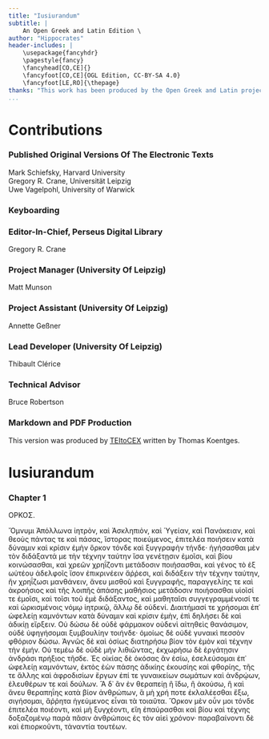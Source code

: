 ```yaml
---
title: "Iusiurandum"
subtitle: |
	An Open Greek and Latin Edition \ 
author: "Hippocrates"
header-includes: | 
	\usepackage{fancyhdr}
	\pagestyle{fancy}
	\fancyhead[CO,CE]{}
	\fancyfoot[CO,CE]{OGL Edition, CC-BY-SA 4.0}
	\fancyfoot[LE,RO]{\thepage}
thanks: "This work has been produced by the Open Greek and Latin project through the help of volunteers. See contributions for details."
...
```


# Contributions


### Published Original Versions Of The Electronic Texts

Mark Schiefsky, Harvard University  
Gregory R. Crane, Universität Leipzig  
Uwe Vagelpohl, University of Warwick  
  
### Keyboarding

### Editor-In-Chief, Perseus Digital Library

Gregory R. Crane  
  
### Project Manager (University Of Leipzig)

Matt Munson  
  
### Project Assistant (University Of Leipzig)

Annette Geßner  
  
### Lead Developer (University Of Leipzig)

Thibault Clérice  
  
### Technical Advisor

Bruce Robertson  
  
### Markdown and PDF Production

This version was produced by [TEItoCEX](https://github.com/ThomasK81/TEItoCEX) written by Thomas Koentges.

# Iusiurandum

### Chapter 1

<pb n="628"/>

<milestone unit="ed1page" n="628"/>
<head>ΟΡΚΟΣ.</head>
<p>Ὄμνυμι Ἀπόλλωνα ἰητρὸν, καὶ Ἀσκληπιὸν, καὶ Ὑγείαν, καὶ
<lb/>Πανάκειαν, καὶ θεοὺς πάντας τε καὶ πάσας, ἵστορας ποιεύμενος,
<lb/>ἐπιτελέα ποιήσειν κατὰ δύναμιν καὶ κρίσιν ἐμὴν ὅρκον τόνδε καὶ
<lb/>ξυγγραφὴν τήνδε· ἡγήσασθαι μὲν τὸν διδάξαντά με τὴν τέχνην
<lb/>ταύτην ἴσα γενέτῃσιν ἐμοῖσι, καὶ βίου κοινώσασθαι, καὶ χρεῶν
<lb/>χρηΐζοντι μετάδοσιν ποιήσασθαι, καὶ γένος τὸ ἐξ ωὐτέου ἀδελφοῖς

<pb n="630"/>

<milestone unit="ed1page" n="630"/>
ἴσον ἐπικρινέειν ἄῤῥεσι, καὶ διδάξειν τὴν τέχνην ταύτην, ἢν χρηΐζωσι
<lb/>μανθάνειν, ἄνευ μισθοῦ καὶ ξυγγραφῆς, παραγγελίης τε καὶ
<lb/>ἀκροήσιος καὶ τῆς λοιπῆς ἁπάσης μαθήσιος μετάδοσιν ποιήσασθαι
<lb/>υἱοῖσί τε ἐμοῖσι, καὶ τοῖσι τοῦ ἐμὲ διδάξαντος, καὶ μαθηταῖσι
<lb/>συγγεγραμμένοισί τε καὶ ὡρκισμένοις νόμῳ ἰητρικῷ, ἄλλῳ δὲ
<lb/>οὐδενί. Διαιτήμασί τε χρήσομαι ἐπ᾿ ὠφελείῃ καμνόντων κατὰ δύναμιν
<lb/>καὶ κρίσιν ἐμὴν, ἐπὶ δηλήσει δὲ καὶ ἀδικίῃ εἴρξειν. Οὐ
<lb/>δώσω δὲ οὐδὲ φάρμακον οὐδενὶ αἰτηθεὶς θανάσιμον, οὐδὲ ὑφηγήσομαι
<lb/>ξυμβουλίην τοιήνδε· ὁμοίως δὲ οὐδὲ γυναικὶ πεσσὸν φθόριον
<lb/>δώσω. Ἁγνῶς δὲ καὶ ὁσίως διατηρήσω βίον τὸν ἐμὸν καὶ τέχνην
<lb/>τὴν ἐμήν. Οὐ τεμέω δὲ οὐδὲ μὴν λιθιῶντας, ἐκχωρήσω δὲ ἐργάτῃσιν
<lb/>ἀνδράσι πρήξιος τῆσδε. Ἐς οἰκίας δὲ ὁκόσας ἂν ἐσίω, ἐσελεύσομαι
<lb/>ἐπ᾿ ὠφελείῃ καμνόντων, ἐκτὸς ἐὼν πάσης ἀδικίης ἑκουσίης
<lb/>καὶ φθορίης, τῆς τε ἄλλης καὶ ἀφροδισίων ἔργων ἐπί τε γυναικείων
<lb/>σωμάτων καὶ ἀνδρῴων, ἐλευθέρων τε καὶ δούλων. Ἃ δ᾿ ἂν ἐν
<lb/>θεραπείῃ ἢ ἴδω, ἢ ἀκούσω, ἢ καὶ ἄνευ θεραπηΐης κατὰ βίον ἀνθρώπων,
<lb/>ἃ μὴ χρή ποτε ἐκλαλέεσθαι ἔξω, σιγήσομαι, ἄῤῥητα ἡγεύμενος

<pb n="632"/>

<milestone unit="ed1page" n="632"/>
εἶναι τὰ τοιαῦτα. Ὅρκον μὲν οὖν μοι τόνδε ἐπιτελέα ποιέοντι,
<lb/>καὶ μὴ ξυγχέοντι, εἴη ἐπαύρασθαι καὶ βίου καὶ τέχνης δοξαζομένῳ
<lb/>παρὰ πᾶσιν ἀνθρώποις ἐς τὸν αἰεὶ χρόνον· παραβαίνοντι δὲ καὶ
<lb/>ἐπιορκοῦντι, τἀναντία τουτέων.
</p>

